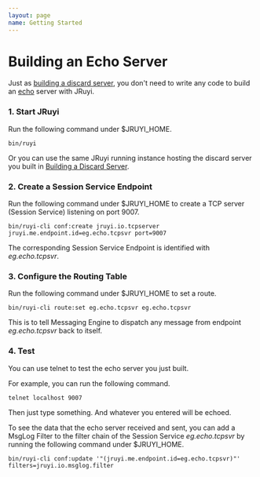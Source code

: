 ```yaml
---
layout: page
name: Getting Started
---
```


# Building an Echo Server

Just as [building a discard server](../building-a-discard-server), you don't need to write any code to build an [echo](http://tools.ietf.org/html/rfc862 "Echo Protocol") server with JRuyi.

### 1. Start JRuyi

Run the following command under $JRUYI_HOME.

```
bin/ruyi
```

Or you can use the same JRuyi running instance hosting the discard server you built in [Building a Discard Server](../building-a-discard-server).

### 2. Create a Session Service Endpoint

Run the following command under $JRUYI_HOME to create a TCP server (Session Service) listening on port 9007.

```
bin/ruyi-cli conf:create jruyi.io.tcpserver jruyi.me.endpoint.id=eg.echo.tcpsvr port=9007
```

The corresponding Session Service Endpoint is identified with *eg.echo.tcpsvr*.

### 3. Configure the Routing Table

Run the following command under $JRUYI_HOME to set a route.

```
bin/ruyi-cli route:set eg.echo.tcpsvr eg.echo.tcpsvr
```

This is to tell Messaging Engine to dispatch any message from endpoint *eg.echo.tcpsvr* back to itself.

### 4. Test

You can use telnet to test the echo server you just built.

For example, you can run the following command.

```
telnet localhost 9007
```

Then just type something. And whatever you entered will be echoed.

To see the data that the echo server received and sent, you can add a MsgLog Filter to the filter chain of the Session Service *eg.echo.tcpsvr* by running the following command under $JRUYI_HOME.

```
bin/ruyi-cli conf:update '"(jruyi.me.endpoint.id=eg.echo.tcpsvr)"' filters=jruyi.io.msglog.filter
```

